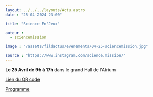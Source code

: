 ```yaml
---
layout: ../../../layouts/Actu.astro
date : "25-04-2024 23:00"

title: "Science En'Jeux"

auteur :
  - sciencemission

image : "/assets/fildactus/evenements/04-25-sciencemission.jpg"

source : "https://www.instagram.com/science.mission/"
---
```


__Le 25 Avril de 9h à 17h__ dans le grand Hall de l'Atrium

[Lien du QR code](https://www.qrfy.com/GNSqD6JLgN)

[Programme](https://www.canva.com/design/DAGAJexH_NE/FTU2-uYL9NpFh6UQ7kQK0A/view)